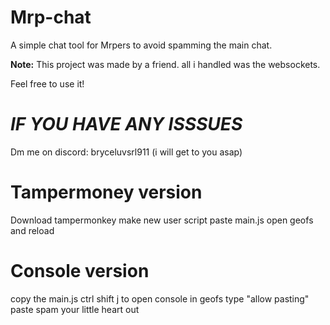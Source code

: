 # Mrp-chat

A simple chat tool for Mrpers to avoid spamming the main chat.

**Note:** This project was made by a friend. all i handled was the websockets.

Feel free to use it!

# ***IF YOU HAVE ANY ISSSUES***
Dm me on discord: bryceluvsrl911 (i will get to you asap)

# Tampermoney version
Download tampermonkey
make new user script
paste main.js
open geofs and reload 

# Console version 
copy the main.js
ctrl shift j to open console in geofs
type "allow pasting" 
paste
spam your little heart out
